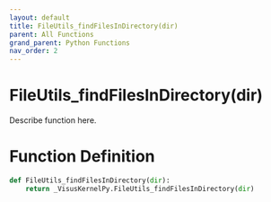 ```yaml
---
layout: default
title: FileUtils_findFilesInDirectory(dir)
parent: All Functions
grand_parent: Python Functions
nav_order: 2
---
```


# FileUtils_findFilesInDirectory(dir)

Describe function here.

# Function Definition

```python
def FileUtils_findFilesInDirectory(dir):
    return _VisusKernelPy.FileUtils_findFilesInDirectory(dir)
```